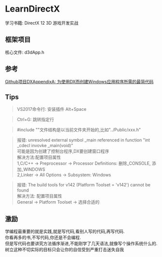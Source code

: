 ﻿# LearnDirectX
学习书籍: DirectX 12 3D 游戏开发实战  
## 框架项目
核心文件: d3dApp.h
## 参考
[Github项目DXAppendixA: 为使用DX而创建Windows应用程序所需的最简代码](https://github.com/solairewrite/DXAppendixA)  
## Tips
>VS2017命令行: 安装插件 Alt+Space  

>Ctrl+G: 跳转指定行  

>#include \"\"文件结构是以当前文件夹开始的,比如\"../Public/xxx.h\"  

>报错: unresolved external symbol _main referenced in function "int _cdecl invovke _main(void)"  
可能是因为创建了控制台程序,DX要创建窗口程序  
解决方法:配置项目属性  
1,C/C++ -> Preprocessor -> Processor Definitions: 删除_CONSOLE, 添加_WINDOWS  
2,Linker -> All Options -> Subsystem: Windows  

>报错: The build tools for v142 (Platform Toolset = 'v142') cannot be found  
解决方法: 配置项目属性  
General -> Platform Toolset -> 选择合适的
## 激励
学编程最重要的就是实践,就是写代码,看别人写的代码,再写代码.  
你看再多的书,不写代码,你还是不会编程.  
但是写代码也要讲究方法循序渐进,不能刚学了几天语法,就像写个操作系统什么的.  
树立这种不切实际的目标只会让你的自信受到严重打击迷失自我  